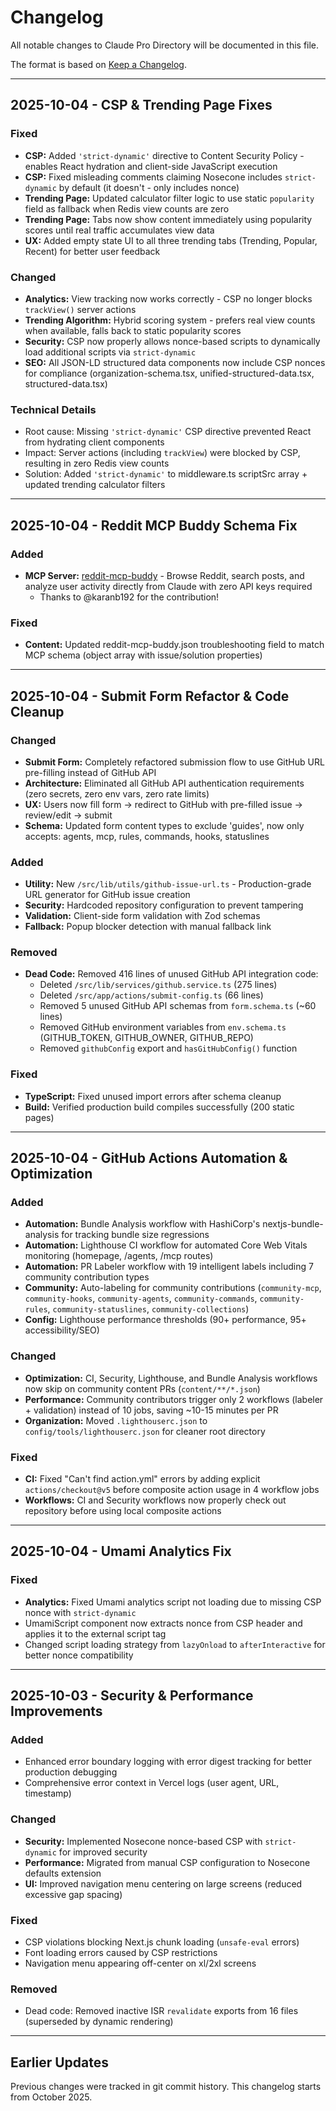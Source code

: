 # Changelog

All notable changes to Claude Pro Directory will be documented in this file.

The format is based on [Keep a Changelog](https://keepachangelog.com/en/1.0.0/).

---

## 2025-10-04 - CSP & Trending Page Fixes

### Fixed
- **CSP:** Added `'strict-dynamic'` directive to Content Security Policy - enables React hydration and client-side JavaScript execution
- **CSP:** Fixed misleading comments claiming Nosecone includes `strict-dynamic` by default (it doesn't - only includes nonce)
- **Trending Page:** Updated calculator filter logic to use static `popularity` field as fallback when Redis view counts are zero
- **Trending Page:** Tabs now show content immediately using popularity scores until real traffic accumulates view data
- **UX:** Added empty state UI to all three trending tabs (Trending, Popular, Recent) for better user feedback

### Changed
- **Analytics:** View tracking now works correctly - CSP no longer blocks `trackView()` server actions
- **Trending Algorithm:** Hybrid scoring system - prefers real view counts when available, falls back to static popularity scores
- **Security:** CSP now properly allows nonce-based scripts to dynamically load additional scripts via `strict-dynamic`
- **SEO:** All JSON-LD structured data components now include CSP nonces for compliance (organization-schema.tsx, unified-structured-data.tsx, structured-data.tsx)

### Technical Details
- Root cause: Missing `'strict-dynamic'` CSP directive prevented React from hydrating client components
- Impact: Server actions (including `trackView`) were blocked by CSP, resulting in zero Redis view counts
- Solution: Added `'strict-dynamic'` to middleware.ts scriptSrc array + updated trending calculator filters

---

## 2025-10-04 - Reddit MCP Buddy Schema Fix

### Added
- **MCP Server:** [reddit-mcp-buddy](content/mcp/reddit-mcp-buddy.json) - Browse Reddit, search posts, and analyze user activity directly from Claude with zero API keys required
  - Thanks to @karanb192 for the contribution!

### Fixed
- **Content:** Updated reddit-mcp-buddy.json troubleshooting field to match MCP schema (object array with issue/solution properties)

---

## 2025-10-04 - Submit Form Refactor & Code Cleanup

### Changed
- **Submit Form:** Completely refactored submission flow to use GitHub URL pre-filling instead of GitHub API
- **Architecture:** Eliminated all GitHub API authentication requirements (zero secrets, zero env vars, zero rate limits)
- **UX:** Users now fill form → redirect to GitHub with pre-filled issue → review/edit → submit
- **Schema:** Updated form content types to exclude 'guides', now only accepts: agents, mcp, rules, commands, hooks, statuslines

### Added
- **Utility:** New `/src/lib/utils/github-issue-url.ts` - Production-grade URL generator for GitHub issue creation
- **Security:** Hardcoded repository configuration to prevent tampering
- **Validation:** Client-side form validation with Zod schemas
- **Fallback:** Popup blocker detection with manual fallback link

### Removed
- **Dead Code:** Removed 416 lines of unused GitHub API integration code:
  - Deleted `/src/lib/services/github.service.ts` (275 lines)
  - Deleted `/src/app/actions/submit-config.ts` (66 lines)
  - Removed 5 unused GitHub API schemas from `form.schema.ts` (~60 lines)
  - Removed GitHub environment variables from `env.schema.ts` (GITHUB_TOKEN, GITHUB_OWNER, GITHUB_REPO)
  - Removed `githubConfig` export and `hasGitHubConfig()` function

### Fixed
- **TypeScript:** Fixed unused import errors after schema cleanup
- **Build:** Verified production build compiles successfully (200 static pages)

---

## 2025-10-04 - GitHub Actions Automation & Optimization

### Added
- **Automation:** Bundle Analysis workflow with HashiCorp's nextjs-bundle-analysis for tracking bundle size regressions
- **Automation:** Lighthouse CI workflow for automated Core Web Vitals monitoring (homepage, /agents, /mcp routes)
- **Automation:** PR Labeler workflow with 19 intelligent labels including 7 community contribution types
- **Community:** Auto-labeling for community contributions (`community-mcp`, `community-hooks`, `community-agents`, `community-commands`, `community-rules`, `community-statuslines`, `community-collections`)
- **Config:** Lighthouse performance thresholds (90+ performance, 95+ accessibility/SEO)

### Changed
- **Optimization:** CI, Security, Lighthouse, and Bundle Analysis workflows now skip on community content PRs (`content/**/*.json`)
- **Performance:** Community contributors trigger only 2 workflows (labeler + validation) instead of 10 jobs, saving ~10-15 minutes per PR
- **Organization:** Moved `.lighthouserc.json` to `config/tools/lighthouserc.json` for cleaner root directory

### Fixed
- **CI:** Fixed "Can't find action.yml" errors by adding explicit `actions/checkout@v5` before composite action usage in 4 workflow jobs
- **Workflows:** CI and Security workflows now properly check out repository before using local composite actions

---

## 2025-10-04 - Umami Analytics Fix

### Fixed
- **Analytics:** Fixed Umami analytics script not loading due to missing CSP nonce with `strict-dynamic`
- UmamiScript component now extracts nonce from CSP header and applies it to the external script tag
- Changed script loading strategy from `lazyOnload` to `afterInteractive` for better nonce compatibility

---

## 2025-10-03 - Security & Performance Improvements

### Added
- Enhanced error boundary logging with error digest tracking for better production debugging
- Comprehensive error context in Vercel logs (user agent, URL, timestamp)

### Changed
- **Security:** Implemented Nosecone nonce-based CSP with `strict-dynamic` for improved security
- **Performance:** Migrated from manual CSP configuration to Nosecone defaults extension
- **UI:** Improved navigation menu centering on large screens (reduced excessive gap spacing)

### Fixed
- CSP violations blocking Next.js chunk loading (`unsafe-eval` errors)
- Font loading errors caused by CSP restrictions
- Navigation menu appearing off-center on xl/2xl screens

### Removed
- Dead code: Removed inactive ISR `revalidate` exports from 16 files (superseded by dynamic rendering)

---

## Earlier Updates

Previous changes were tracked in git commit history. This changelog starts from October 2025.
